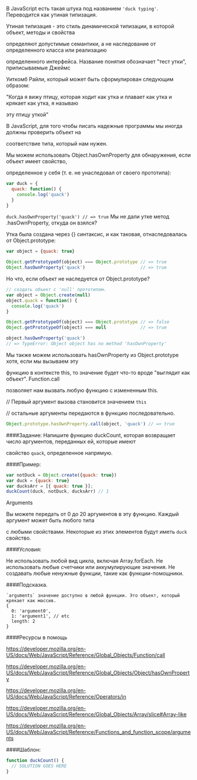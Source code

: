 В JavaScript есть такая штука под названием ```'duck typing'```. Переводится как утиная типизация. 

Утиная типизация - это стиль динамической типизации, в которой объект, методы и свойства 

определяют допустимые семантики, а не наследование от определенного класса или реализацию 

определенного интерфейса. Название понятия обозначает "тест утки", приписываемые Джеймс 

Уиткомб Райли, который может быть сформулирован следующим образом:

"Когда я вижу птицу, которая ходит как утка и плавает как утка и крякает как утка, я называю 

эту птицу уткой"

В JavaScript, для того чтобы писать надежные программы мы иногда должны проверить объект на 

соответствие типа, который нам нужен.

Мы можем использовать Object.hasOwnProperty для обнаружения, если объект имеет свойство, 

определенное у себя (т. е. не унаследовал от своего прототипа):
```js
var duck = {
  quack: function() {
    console.log('quack')
  }
}
```
```duck.hasOwnProperty('quack') // => true```
Мы не дали утке метод .hasOwnProperty, откуда он взялся?

Утка была создана через {} синтаксис, и как таковая, отнаследовалась от Object.prototype:
```js
var object = {quack: true}

Object.getPrototypeOf(object) === Object.prototype // => true
Object.hasOwnProperty('quack')                     // => true
```
Но что, если объект не наследуется от Object.prototype?

```js
// создать объект с 'null' прототипом.
var object = Object.create(null)
object.quack = function() {
  console.log('quack')
}

Object.getPrototypeOf(object) === Object.prototype // => false
Object.getPrototypeOf(object) === null             // => true

object.hasOwnProperty('quack')
// => TypeError: Object object has no method 'hasOwnProperty'
```
Мы также можем использовать hasOwnProperty из Object.prototype хотя, если мы вызываем эту 

функцию в контексте this, то значение будет что-то вроде "выглядит как объект". Function.call 

позволяет нам вызвать любую функцию с измененным this.

// Первый аргумент вызова становится значением `this`

// остальные аргументы передаются в функцию последовательно.
```js
Object.prototype.hasOwnProperty.call(object, 'quack') // => true
```

####Задание:
Напишите функцию duckCount, которая возвращает число аргументов, переданных ей, которые имеют 

свойство `quack`, определенное напрямую.

####Пример:

```js
var notDuck = Object.create({quack: true})
var duck = {quack: true}
var ducksArr = [{ quack: true }];
duckCount(duck, notDuck, ducksArr) // 1
```
Arguments

Вы можете передать от 0 до 20 аргументов в эту функцию. Каждый аргумент может быть любого типа 

с любыми свойствами. Некоторые из этих элементов будут иметь `duck` свойство.

####Условия:

Не использовать любой вид цикла, включая Array.forEach.
Не использовать любые счетчики или аккумулирующие значения.
Не создавать любые ненужные функции, такие как функции-помощники.

####Подсказка.
```
`arguments` значение доступно в любой функции. Это объект, который крякает как массив.
{
  0: 'argument0',
  1: 'argument1', // etc
  length: 2
}
```
####Ресурсы в помощь

https://developer.mozilla.org/en-US/docs/Web/JavaScript/Reference/Global_Objects/Function/call

https://developer.mozilla.org/en-US/docs/Web/JavaScript/Reference/Global_Objects/Object/hasOwnProperty

https://developer.mozilla.org/en-US/docs/Web/JavaScript/Reference/Operators/in

https://developer.mozilla.org/en-US/docs/Web/JavaScript/Reference/Global_Objects/Array/slice#Array-like

https://developer.mozilla.org/en-US/docs/Web/JavaScript/Reference/Functions_and_function_scope/arguments

####Шаблон:

```js
function duckCount() {
  // SOLUTION GOES HERE
}
```
